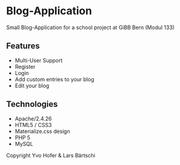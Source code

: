 # Blog-Application
Small Blog-Application for a school project at GiBB Bern (Modul 133)

## Features
- Multi-User Support
- Register
- Login
- Add custom entries to your blog
- Edit your blog

## Technologies
- Apache/2.4.26
- HTML5 / CSS3
- Materialize.css design
- PHP 5
- MySQL

Copyright Yvo Hofer & Lars Bärtschi
